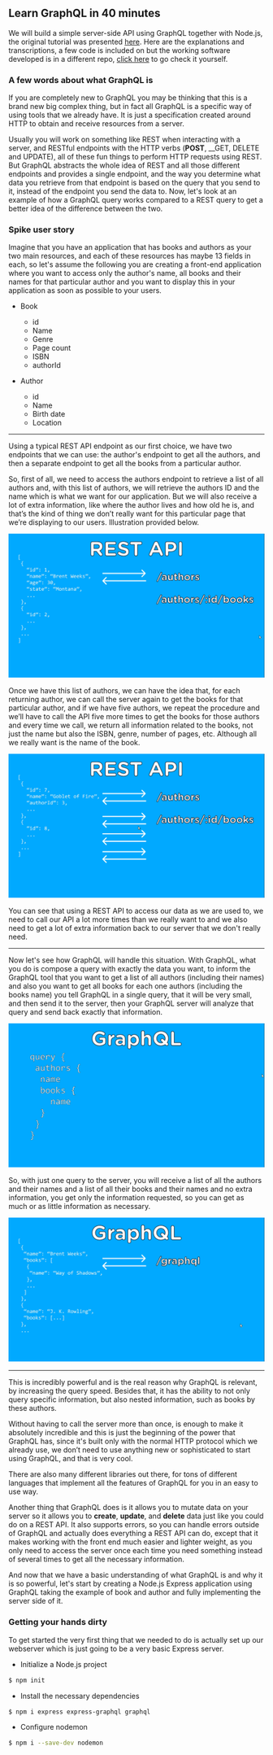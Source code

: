 ## Learn GraphQL in 40 minutes

We will build a simple server-side API using GraphQL together with Node.js, the original tutorial was presented [here](https://youtu.be/ZQL7tL2S0oQ). Here are the explanations and transcriptions, a few code is included on but the working software developed is in a different repo, [click here]() to go check it yourself.

### A few words about what GraphQL is

If you are completely new to GraphQL you may be thinking that this is a brand new big complex thing, but in fact all GraphQL is a specific way of using tools that we already have. It is just a specification created around HTTP to obtain and receive resources from a server.

Usually you will work on something like REST when interacting with a server, and RESTful endpoints with the HTTP verbs (__POST__, __GET, DELETE and UPDATE), all of these fun things to perform HTTP requests using REST. But GraphQL abstracts the whole idea of REST and all those different endpoints and provides a single endpoint, and the way you determine what data you retrieve from that endpoint is based on the query that you send to it, instead of the endpoint you send the data to. Now, let's look at an example of how a GraphQL query works compared to a REST query to get a better idea of the difference between the two.

### Spike user story

Imagine that you have an application that has books and authors as your two main resources, and each of these resources has maybe 13 fields in each, so let's assume the following you are creating a front-end application where you want to access only the author's name, all books and their names for that particular author and you want to display this in your application as soon as possible to your users.

- Book
  - id
  - Name
  - Genre
  - Page count
  - ISBN
  - authorId

- Author
  - id
  - Name
  - Birth date
  - Location
  

- - - -

Using a typical REST API endpoint as our first choice, we have two endpoints that we can use: the author's endpoint to get all the authors, and then a separate endpoint to get all the books from a particular author.

So, first of all, we need to access the authors endpoint to retrieve a list of all authors and, with this list of authors, we will retrieve the authors ID and the name which is what we want for our application. But we will also receive a lot of extra information, like where the author lives and how old he is, and that’s the kind of thing we don’t really want for this particular page that we’re displaying to our users. Illustration provided below.

![Slide 01](WDS_Slides/sld-01.png)

Once we have this list of authors, we can have the idea that, for each returning author, we can call the server again to get the books for that particular author, and if we have five authors, we repeat the procedure and we’ll have to call the API five more times to get the books for those authors and every time we call, we return all information related to the books, not just the name but also the ISBN, genre, number of pages, etc. Although all we really want is the name of the book.

![Slide 02](WDS_Slides/sld-02.png)


You can see that using a REST API to access our data as we are used to, we need to call our API a lot more times than we really want to and we also need to get a lot of extra information back to our server that we don't really need.

- - - -

Now let's see how GraphQL will handle this situation. With GraphQL, what you do is compose a query with exactly the data you want, to inform the GraphQL tool that you want to get a list of all authors (including their names) and also you want to get all books for each one authors (including the books name) you tell GraphQL in a single query, that it will be very small, and then send it to the server, then your GraphQL server will analyze that query and send back exactly that information. 

![Slide 03](WDS_Slides/sld-03.png)

So, with just one query to the server, you will receive a list of all the authors and their names and a list of all their books and their names and no extra information, you get only the information requested, so you can get as much or as little information as necessary.

![Slide 04](WDS_Slides/sld-04.png)

- - - -

This is incredibly powerful and is the real reason why GraphQL is relevant, by increasing the query speed. Besides that, it has the ability to not only query specific information, but also nested information, such as books by these authors. 

Without having to call the server more than once, is enough to make it absolutely incredible and this is just the beginning of the power that GraphQL has, since it's  built only with the normal HTTP protocol which we already use, we don’t need to use anything new or sophisticated to start using GraphQL, and that is very cool.

There are also many different libraries out there, for tons of different languages ​​that implement all the features of GraphQL for you in an easy to use way.

Another thing that GraphQL does is it allows you to mutate data on your server so it allows you to __create__, __update__, and __delete__ data just like you could do on a REST API. It also supports errors, so you can handle errors outside of GraphQL and actually does everything a REST API can do, except that it makes working with the front end much easier and lighter weight, as you only need to access the server once each time you need something instead of several times to get all the necessary information.

And now that we have a basic understanding of what GraphQL is and why it is so powerful, let's start by creating a Node.js Express application using GraphQL taking the example of book and author and fully implementing the server side of it.

### Getting your hands dirty

To get started the very first thing that we needed to do is actually set up our webserver which is just going to be a very basic Express server.

* Initialize a Node.js project
```bash
$ npm init
```

* Install the necessary dependencies
```bash
$ npm i express express-graphql graphql
```

* Configure nodemon
```bash
$ npm i --save-dev nodemon
```



